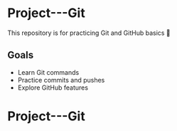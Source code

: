# Project---Git
This repository is for practicing Git and GitHub basics 🚀

## Goals
- Learn Git commands
- Practice commits and pushes
- Explore GitHub features
# Project---Git
